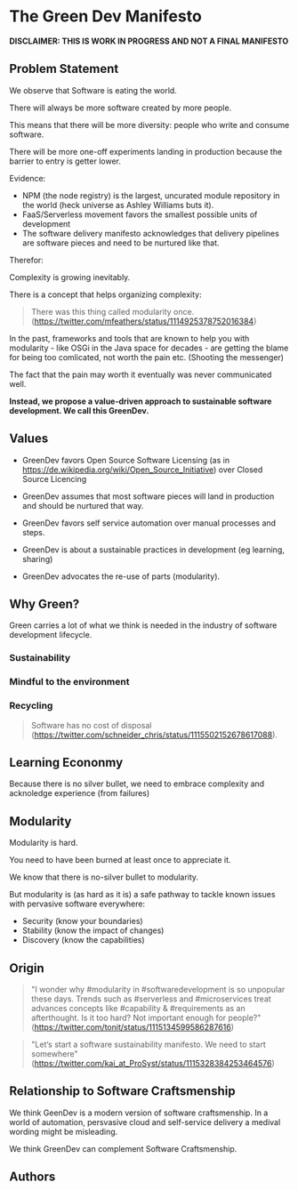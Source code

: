 # The Green Dev Manifesto

__DISCLAIMER: THIS IS WORK IN PROGRESS AND NOT A FINAL MANIFESTO__

## Problem Statement

We observe that Software is eating the world. 

There will always be more software created by more people. 

This means that there will be more diversity: people who write and consume software.

There will be more one-off experiments landing in production because the barrier to entry is getter lower.

Evidence: 
 
 * NPM (the node registry) is the largest, uncurated module repository in the world (heck universe as Ashley Williams buts it).
 * FaaS/Serverless movement favors the smallest possible units of development
 * The software delivery manifesto acknowledges that delivery pipelines are software pieces and need to be nurtured like that.

Therefor:
 
Complexity is growing inevitably. 

There is a concept that helps organizing complexity:

> There was this thing called modularity once. (https://twitter.com/mfeathers/status/1114925378752016384)

In the past, frameworks and tools that are known to help you with modularity - like OSGi in the Java space for decades - are getting the blame for being too comlicated, not worth the pain etc. (Shooting the messenger)

The fact that the pain may worth it eventually was never communicated well.

__Instead, we propose a value-driven approach to sustainable software development. We call this GreenDev.__ 

## Values

 * GreenDev favors Open Source Software Licensing (as in https://de.wikipedia.org/wiki/Open_Source_Initiative) over Closed Source Licencing
 
* GreenDev assumes that most software pieces will land in production and should be nurtured that way.

* GreenDev favors self service automation over manual processes and steps.

* GreenDev is about a sustainable practices in development (eg learning, sharing) 

* GreenDev advocates the re-use of parts (modularity).

## Why Green?

Green carries a lot of what we think is needed in the industry of software development lifecycle.

### Sustainability

### Mindful to the environment

### Recycling

> Software has no cost of disposal (https://twitter.com/schneider_chris/status/1115502152678617088).


## Learning Econonmy

Because there is no silver bullet, we need to embrace complexity and acknoledge experience (from failures) 

## Modularity 

Modularity is hard.

You need to have been burned at least once to appreciate it.

We know that there is no-silver bullet to modularity. 

But modularity is (as hard as it is) a safe pathway to tackle known issues with pervasive software everywhere:

 * Security (know your boundaries)
 * Stability (know the impact of changes)
 * Discovery (know the capabilities)

## Origin

> "I wonder why #modularity in #softwaredevelopment is so unpopular these days. Trends such as #serverless and #microservices treat advances concepts like #capability & #requirements as an afterthought. Is it too hard? Not important enough for people?" (https://twitter.com/tonit/status/1115134599586287616)

> "Let‘s start a software sustainability manifesto. We need to start somewhere" (https://twitter.com/kai_at_ProSyst/status/1115328384253464576) 

## Relationship to Software Craftsmenship

We think GeenDev is a modern version of software craftsmenship. In a world of automation, persvasive cloud and self-service delivery a medival wording might be misleading.

We think GreenDev can complement Software Craftsmenship.

## Authors

